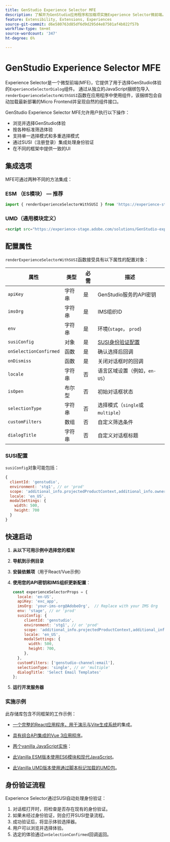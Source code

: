 ```yaml
---
title: GenStudio Experience Selector MFE
description: 了解并为GenStudio应用程序和加载项实施Experience Selector微前端。
feature: Extensibility, Extensions, Experiences
source-git-commit: d6e580763d85df6d9d295d4e87501af4b022f57b
workflow-type: tm+mt
source-wordcount: '347'
ht-degree: 6%

---
```


# GenStudio Experience Selector MFE

Experience Selector是一个微型前端(MFE)，它提供了用于选择GenStudio体验的`ExperienceSelectorDialog`组件。 通过从独立的JavaScript捆绑包导入`renderExperienceSelectorWithSUSI`函数在应用程序中使用组件，该捆绑包会自动加载最新部署的Micro Frontend并呈现自然的组件接口。

GenStudio Experience Selector MFE允许用户执行以下操作：

- 浏览并选择GenStudio体验
- 按各种标准筛选体验
- 支持单一选择模式和多重选择模式
- 通过SUSI（注册登录）集成处理身份验证
- 在不同的框架中提供一致的UI

## 集成选项

MFE可通过两种不同的方法集成：

### ESM （ES模块） — 推荐

```javascript
import { renderExperienceSelectorWithSUSI } from 'https://experience-stage.adobe.com/solutions/GenStudio-experience-selector-mfe/static-assets/resources/@genstudio/experience-selector/esm/standalone.js';
```

### UMD（通用模块定义）

```html
<script src="https://experience-stage.adobe.com/solutions/GenStudio-experience-selector-mfe/static-assets/resources/@genstudio/experience-selector/umd/standalone.js"></script>
```

## 配置属性

`renderExperienceSelectorWithSUSI`函数接受具有以下属性的配置对象：

| 属性 | 类型 | 必需 | 描述 |
|----------|------|----------|-------------|
| `apiKey` | 字符串 | 是 | GenStudio服务的API密钥 |
| `imsOrg` | 字符串 | 是 | IMS组织ID |
| `env` | 字符串 | 是 | 环境(`stage`， `prod`) |
| `susiConfig` | 对象 | 是 | [SUSI身份验证配置](#susi-configuration) |
| `onSelectionConfirmed` | 函数 | 是 | 确认选择后回调 |
| `onDismiss` | 函数 | 是 | 关闭对话框时的回调 |
| `locale` | 字符串 | 否 | 语言区域设置（例如，`en-US`） |
| `isOpen` | 布尔型 | 否 | 初始对话框状态 |
| `selectionType` | 字符串 | 否 | 选择模式（`single`或`multiple`） |
| `customFilters` | 数组 | 否 | 自定义筛选条件 |
| `dialogTitle` | 字符串 | 否 | 自定义对话框标题 |

### SUSI配置

`susiConfig`对象可能包括：

```javascript
{
  clientId: 'genstudio',
  environment: 'stg1', // or 'prod'
  scope: 'additional_info.projectedProductContext,additional_info.ownerOrg,AdobeID,openid,session,read_organizations,ab.manage',
  locale: 'en_US',
  modalSettings: {
    width: 500,
    height: 700
  }
}
```

## 快速启动

1. **从以下可用示例中选择您的框架**
1. **导航到示例目录**
1. **安装依赖项**（用于React/Vue示例）
1. **使用您的API密钥和IMS组织更新配置**：

   ```javascript
   const experienceSelectorProps = {
     locale: 'en-US',
     apiKey: 'exc_app',           
     imsOrg: 'your-ims-org@AdobeOrg',  // Replace with your IMS Org
     env: 'stage', // or 'prod'
     susiConfig: {
        clientId: 'genstudio',
        environment: 'stg1', // or 'prod'
        scope: 'additional_info.projectedProductContext,additional_info.ownerOrg,AdobeID,openid,session,read_organizations,ab.manage',
        locale: 'en_US',
        modalSettings: {
          width: 500,
          height: 700,
        },
     },
     customFilters: ['genstudio-channel:email'],
     selectionType: 'single', // or 'multiple'
     dialogTitle: 'Select Email Templates'
   };
   ```

1. **运行开发服务器**

### 实施示例

此存储库包含不同框架的工作示例：

- [一个完整的React应用程序，用于演示与Vite生成系统](https://github.com/adobe/genstudio-extensibility-examples/tree/main/genstudio-experience-selector-mfe/react-js)的集成。

- [具有组合API集成的Vue 3应用程序](https://github.com/adobe/genstudio-extensibility-examples/tree/main/genstudio-experience-selector-mfe/vue-js)。

- [两个vanilla JavaScript实施](https://github.com/adobe/genstudio-extensibility-examples/tree/main/genstudio-experience-selector-mfe/vanilla-js)：

- [此Vanilla ESM版本使用ES6模块和现代JavaScript](https://github.com/adobe/genstudio-extensibility-examples/tree/main/genstudio-experience-selector-mfe/vanilla-js/vanilla-esm)。

- [此Vanilla UMD版本使用通过脚本标记加载的UMD包](https://github.com/adobe/genstudio-extensibility-examples/tree/main/genstudio-experience-selector-mfe/vanilla-js/vanilla-umd-global-var)。

## 身份验证流程

Experience Selector通过SUSI自动处理身份验证：

1. 对话框打开时，将检查是否存在现有的身份验证。
1. 如果未经过身份验证，则会打开SUSI登录流程。
1. 成功验证后，将显示体验选择器。
1. 用户可以浏览并选择体验。
1. 选定的体验通过`onSelectionConfirmed`回调返回。
